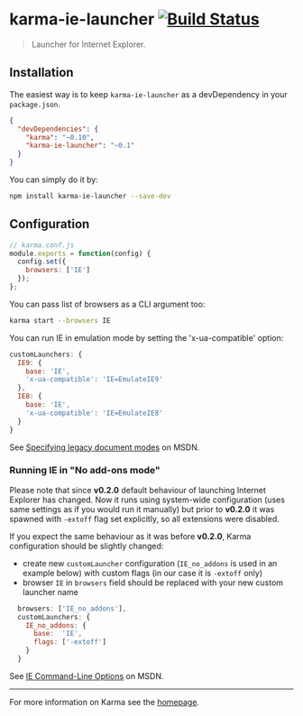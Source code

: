 # karma-ie-launcher [![Build Status](https://travis-ci.org/karma-runner/karma-ie-launcher.svg?branch=master)](http://travis-ci.org/karma-runner/karma-ie-launcher)

> Launcher for Internet Explorer.

## Installation

The easiest way is to keep `karma-ie-launcher` as a devDependency in your `package.json`.
```json
{
  "devDependencies": {
    "karma": "~0.10",
    "karma-ie-launcher": "~0.1"
  }
}
```

You can simply do it by:
```bash
npm install karma-ie-launcher --save-dev
```

## Configuration
```js
// karma.conf.js
module.exports = function(config) {
  config.set({
    browsers: ['IE']
  });
};
```

You can pass list of browsers as a CLI argument too:
```bash
karma start --browsers IE
```

You can run IE in emulation mode by setting the 'x-ua-compatible' option:
```js
customLaunchers: {
  IE9: {
    base: 'IE',
    'x-ua-compatible': 'IE=EmulateIE9'
  },
  IE8: {
    base: 'IE',
    'x-ua-compatible': 'IE=EmulateIE8'
  }
}
```
See [Specifying legacy document modes] on MSDN.

### Running IE in "No add-ons mode"

Please note that since **v0.2.0** default behaviour of launching Internet Explorer has changed.
Now it runs using system-wide configuration (uses same settings as if you would run it manually) but prior to **v0.2.0** it was spawned with `-extoff` flag set explicitly, so all extensions were disabled.

If you expect the same behaviour as it was before **v0.2.0**, Karma configuration should be slightly changed:
- create new `customLauncher` configuration (`IE_no_addons` is used in an example below) with custom flags (in our case it is `-extoff` only)
- browser `IE` in `browsers` field should be replaced with your new custom launcher name
```js
  browsers: ['IE_no_addons'],
  customLaunchers: {
    IE_no_addons: {
      base:  'IE',
      flags: ['-extoff']
    }
  }
```

See [IE Command-Line Options] on MSDN.

----

For more information on Karma see the [homepage].


[homepage]: http://karma-runner.github.com
[Specifying legacy document modes]: http://msdn.microsoft.com/en-us/library/ie/jj676915(v=vs.85).aspx
[IE Command-Line Options]: https://msdn.microsoft.com/en-us/library/hh826025(v=vs.85).aspx